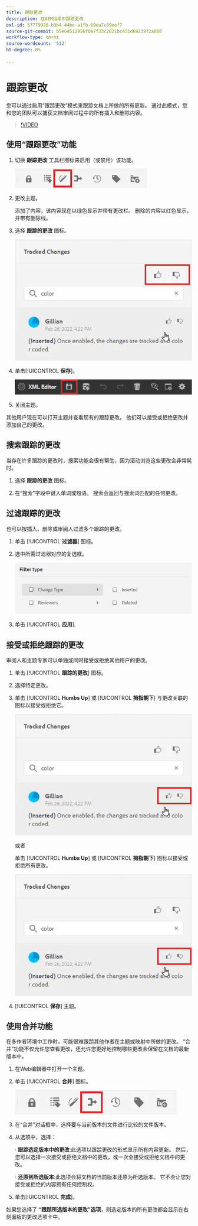 ```yaml
---
title: 跟踪更改
description: 在AEM指南中跟踪更改
exl-id: 57779920-b3b4-44be-a1fb-89ea7c89eef7
source-git-commit: b5e64512956f0a7f33c2021bc431d69239f2a088
workflow-type: tm+mt
source-wordcount: '512'
ht-degree: 0%

---
```


# 跟踪更改

您可以通过启用“跟踪更改”模式来跟踪文档上所做的所有更新。 通过此模式，您和您的团队可以捕获文档审阅过程中的所有插入和删除内容。

>[!VIDEO](https://video.tv.adobe.com/v/342763)

## 使用“跟踪更改”功能

1. 切换 **跟踪更改** 工具栏图标来启用（或禁用）该功能。

   ![跟踪更改](images/lesson-12/track-changes-icon.png)

2. 更改主题。

   添加了内容，该内容现在以绿色显示并带有更改栏。 删除的内容以红色显示，并带有删除线。

3. 选择 **跟踪的更改** 图标。

   ![全部接受/拒绝](images/lesson-12/accept-reject-all.png)

4. 单击&#x200B;[!UICONTROL **保存**]。

   ![保存图标](images/lesson-12/save-icon.png)

5. 关闭主题。

其他用户现在可以打开主题并查看现有的跟踪更改。 他们可以接受或拒绝更改并添加自己的更改。

## 搜索跟踪的更改

当存在许多跟踪的更改时，搜索功能会很有帮助，因为滚动浏览这些更改会非常耗时。

1. 选择 **跟踪的更改** 图标。

2. 在“搜索”字段中键入单词或短语。
搜索会返回与搜索词匹配的任何更改。

## 过滤跟踪的更改

也可以按插入、删除或审阅人过滤多个跟踪的更改。

1. 单击 [!UICONTROL **过滤器**] 图标。

2. 选中所需过滤器对应的复选框。

   ![过滤器UI](images/lesson-12/filter.png)

3. 单击 [!UICONTROL **应用**].

## 接受或拒绝跟踪的更改

审阅人和主题专家可以单独或同时接受或拒绝其他用户的更改。

1. 单击 [!UICONTROL **跟踪的更改**] 图标。

2. 选择特定更改。

3. 单击 [!UICONTROL **Humbs Up**] 或 [!UICONTROL **拇指朝下**] 与更改关联的图标以接受或拒绝它。

   ![接受/拒绝单个UI](images/lesson-12/accept-reject-single.png)

   或者

   单击 [!UICONTROL **Humbs Up**] 或 [!UICONTROL **拇指朝下**] 图标以接受或拒绝所有更改。

   ![接受/拒绝单个UI](images/lesson-12/accept-reject-single.png)

4. [!UICONTROL **保存**] 主题。

## 使用合并功能

在多作者环境中工作时，可能很难跟踪其他作者在主题或映射中所做的更改。 “合并”功能不仅允许您查看更改，还允许您更好地控制哪些更改会保留在文档的最新版本中。

1. 在Web编辑器中打开一个主题。

2. 单击 [!UICONTROL **合并**] 图标。

   ![“合并”图标](images/lesson-12/merge-icon.png)

3. 在“合并”对话框中，选择要与当前版本的文件进行比较的文件版本。

4. 从选项中，选择：

   · **跟踪选定版本中的更改**:此选项以跟踪更改的形式显示所有内容更新。 然后，您可以选择一次接受或拒绝文档中的更改，或一次全接受或拒绝文档中的更改。

   · **还原到所选版本**:此选项会将文档的当前版本还原为所选版本。 它不会让您对接受或拒绝的内容拥有任何控制权。

5. 单击&#x200B;[!UICONTROL **完成**]。

如果您选择了 **“跟踪所选版本的更改”选项**，则选定版本的所有更改都会显示在右侧面板的更改选项卡中。
